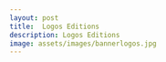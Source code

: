 ```yaml
---
layout: post
title:  Logos Editions
description: Logos Editions
image: assets/images/bannerlogos.jpg
---
```



